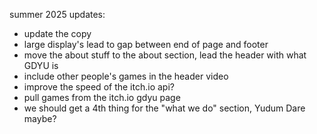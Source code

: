 summer 2025 updates:

- update the copy
- large display's lead to gap between end of page and footer
- move the about stuff to the about section, lead the header with what GDYU is
- include other people's games in the header video
- improve the speed of the itch.io api?
- pull games from the itch.io gdyu page
- we should get a 4th thing for the "what we do" section, Yudum Dare maybe?
